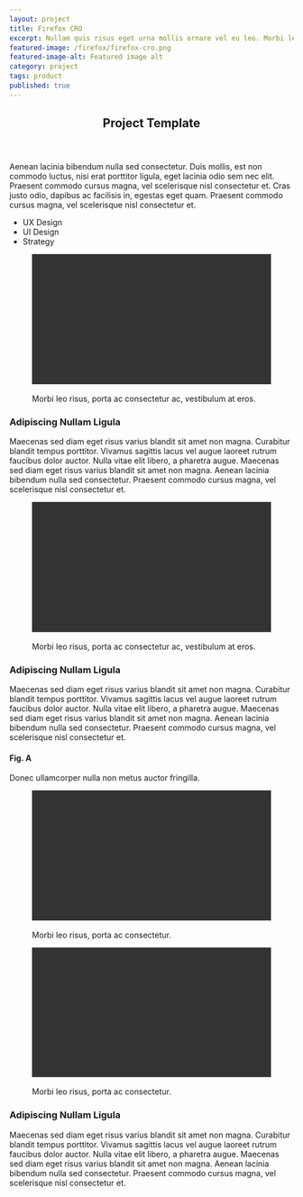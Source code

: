 ```yaml
---
layout: project
title: Firefox CRO
excerpt: Nullam quis risus eget urna mollis ornare vel eu leo. Morbi leo risus, porta ac consectetur ac, vestibulum at eros.
featured-image: /firefox/firefox-cro.png
featured-image-alt: Featured image alt
category: project
tags: product
published: true
---
```


<section class="grid intro">
  <header>
    <h2>Project Template</h2>
  </header>
  <article>
    <p>Aenean lacinia bibendum nulla sed consectetur. Duis mollis, est non commodo luctus, nisi erat porttitor ligula, eget lacinia odio sem nec elit. Praesent commodo cursus magna, vel scelerisque nisl consectetur et. Cras justo odio, dapibus ac facilisis in, egestas eget quam. Praesent commodo cursus magna, vel scelerisque nisl consectetur et.</p>
  </article>
  <footer>
    <ul>
      <li>UX Design</li>
      <li>UI Design</li>
      <li>Strategy</li>
    </ul>
  </footer>
</section>

<section class="grid image">
  <figure>
    <img class="feat-img" src="/img/fpo.png">
    <figcaption>
      <p>Morbi leo risus, porta ac consectetur ac, vestibulum at eros.</p>
    </figcaption>
  </figure>
</section>

<section class="grid info">
  <article>
    <h3>Adipiscing Nullam Ligula</h3>
    <p>Maecenas sed diam eget risus varius blandit sit amet non magna. Curabitur blandit tempus porttitor. Vivamus sagittis lacus vel augue laoreet rutrum faucibus dolor auctor. Nulla vitae elit libero, a pharetra augue. Maecenas sed diam eget risus varius blandit sit amet non magna. Aenean lacinia bibendum nulla sed consectetur. Praesent commodo cursus magna, vel scelerisque nisl consectetur et.</p>
  </article>
</section>

<section class="grid image">
  <figure>
    <img class="feat" src="/img/fpo.png">
    <figcaption>
      <p>Morbi leo risus, porta ac consectetur ac, vestibulum at eros.</p>
    </figcaption>
  </figure>
</section>

<section class="grid info">
  <article>
    <h3>Adipiscing Nullam Ligula</h3>
    <p>Maecenas sed diam eget risus varius blandit sit amet non magna. Curabitur blandit tempus porttitor. Vivamus sagittis lacus vel augue laoreet rutrum faucibus dolor auctor. Nulla vitae elit libero, a pharetra augue. Maecenas sed diam eget risus varius blandit sit amet non magna. Aenean lacinia bibendum nulla sed consectetur. Praesent commodo cursus magna, vel scelerisque nisl consectetur et.</p>
  </article>
  <footer>
    <h4>Fig. A</h4>
    <p>Donec ullamcorper nulla non metus auctor fringilla.</p>
  </footer>
</section>

<section class="grid two-image">
  <figure>
    <img class="" src="/img/fpo.png">
    <figcaption>
      <p>Morbi leo risus, porta ac consectetur.</p>
    </figcaption>
  </figure>
  <figure>
    <img class="" src="/img/fpo.png">
    <figcaption>
    <p>Morbi leo risus, porta ac consectetur.</p>
    </figcaption>
  </figure>
</section>

<section class="grid info">
  <article>
    <h3>Adipiscing Nullam Ligula</h3>
    <p>Maecenas sed diam eget risus varius blandit sit amet non magna. Curabitur blandit tempus porttitor. Vivamus sagittis lacus vel augue laoreet rutrum faucibus dolor auctor. Nulla vitae elit libero, a pharetra augue. Maecenas sed diam eget risus varius blandit sit amet non magna. Aenean lacinia bibendum nulla sed consectetur. Praesent commodo cursus magna, vel scelerisque nisl consectetur et.</p>
  </article>
</section>
